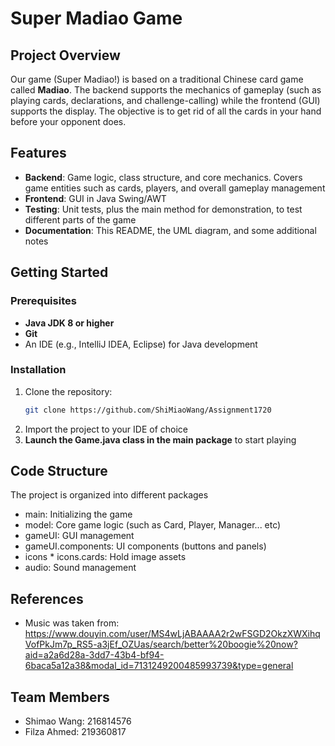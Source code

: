 # Super Madiao Game

## Project Overview
Our game (Super Madiao!) is based on a traditional Chinese card game called **Madiao**. The backend supports the mechanics of gameplay (such as playing cards, declarations, and challenge-calling) while the frontend (GUI) supports the display. The objective is to get rid of all the cards in your hand before your opponent does.

## Features
- **Backend**: Game logic, class structure, and core mechanics. Covers game entities such as cards, players, and overall gameplay management
- **Frontend**: GUI in Java Swing/AWT
- **Testing**: Unit tests, plus the main method for demonstration, to test different parts of the game
- **Documentation**: This README, the UML diagram, and some additional notes

## Getting Started

### Prerequisites
- **Java JDK 8 or higher**
- **Git**
- An IDE (e.g., IntelliJ IDEA, Eclipse) for Java development

### Installation
1. Clone the repository:
   ```bash
   git clone https://github.com/ShiMiaoWang/Assignment1720
2. Import the project to your IDE of choice
3. **Launch the Game.java class in the main package** to start playing

## Code Structure
The project is organized into different packages
* main: Initializing the game
* model: Core game logic (such as Card, Player, Manager... etc)
* gameUI: GUI management
* gameUI.components: UI components (buttons and panels)
* icons * icons.cards: Hold image assets
* audio: Sound management

## References
* Music was taken from: https://www.douyin.com/user/MS4wLjABAAAA2r2wFSGD2OkzXWXihqVofPkJm7p_RS5-a3jEf_OZUas/search/better%20boogie%20now?aid=a2a6d28a-3dd7-43b4-bf94-6baca5a12a38&modal_id=7131249200485993739&type=general

## Team Members
* Shimao Wang: 216814576
* Filza Ahmed: 219360817
